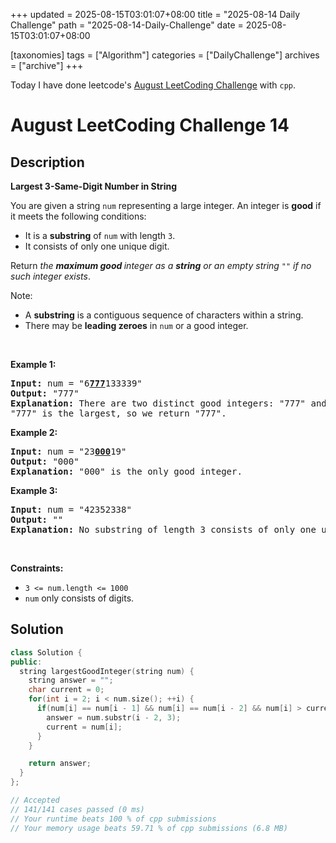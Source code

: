 +++
updated = 2025-08-15T03:01:07+08:00
title = "2025-08-14 Daily Challenge"
path = "2025-08-14-Daily-Challenge"
date = 2025-08-15T03:01:07+08:00

[taxonomies]
tags = ["Algorithm"]
categories = ["DailyChallenge"]
archives = ["archive"]
+++

Today I have done leetcode's [August LeetCoding Challenge](https://leetcode.com/problems/largest-3-same-digit-number-in-string/) with `cpp`.

<!-- more -->

# August LeetCoding Challenge 14

## Description

**Largest 3-Same-Digit Number in String**

<p>You are given a string <code>num</code> representing a large integer. An integer is <strong>good</strong> if it meets the following conditions:</p>

<ul>
	<li>It is a <strong>substring</strong> of <code>num</code> with length <code>3</code>.</li>
	<li>It consists of only one unique digit.</li>
</ul>

<p>Return <em>the <strong>maximum good </strong>integer as a <strong>string</strong> or an empty string </em><code>&quot;&quot;</code><em> if no such integer exists</em>.</p>

<p>Note:</p>

<ul>
	<li>A <strong>substring</strong> is a contiguous sequence of characters within a string.</li>
	<li>There may be <strong>leading zeroes</strong> in <code>num</code> or a good integer.</li>
</ul>

<p>&nbsp;</p>
<p><strong class="example">Example 1:</strong></p>

<pre>
<strong>Input:</strong> num = &quot;6<strong><u>777</u></strong>133339&quot;
<strong>Output:</strong> &quot;777&quot;
<strong>Explanation:</strong> There are two distinct good integers: &quot;777&quot; and &quot;333&quot;.
&quot;777&quot; is the largest, so we return &quot;777&quot;.
</pre>

<p><strong class="example">Example 2:</strong></p>

<pre>
<strong>Input:</strong> num = &quot;23<strong><u>000</u></strong>19&quot;
<strong>Output:</strong> &quot;000&quot;
<strong>Explanation:</strong> &quot;000&quot; is the only good integer.
</pre>

<p><strong class="example">Example 3:</strong></p>

<pre>
<strong>Input:</strong> num = &quot;42352338&quot;
<strong>Output:</strong> &quot;&quot;
<strong>Explanation:</strong> No substring of length 3 consists of only one unique digit. Therefore, there are no good integers.
</pre>

<p>&nbsp;</p>
<p><strong>Constraints:</strong></p>

<ul>
	<li><code>3 &lt;= num.length &lt;= 1000</code></li>
	<li><code>num</code> only consists of digits.</li>
</ul>


## Solution

``` cpp
class Solution {
public:
  string largestGoodInteger(string num) {
    string answer = "";
    char current = 0;
    for(int i = 2; i < num.size(); ++i) {
      if(num[i] == num[i - 1] && num[i] == num[i - 2] && num[i] > current) {
        answer = num.substr(i - 2, 3);
        current = num[i];
      }
    }

    return answer;
  }
};

// Accepted
// 141/141 cases passed (0 ms)
// Your runtime beats 100 % of cpp submissions
// Your memory usage beats 59.71 % of cpp submissions (6.8 MB)
```

